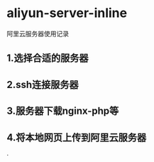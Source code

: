 # aliyun-server-inline
阿里云服务器使用记录

## 1.选择合适的服务器
## 2.ssh连接服务器
## 3.服务器下载nginx-php等
## 4.将本地网页上传到阿里云服务器

·